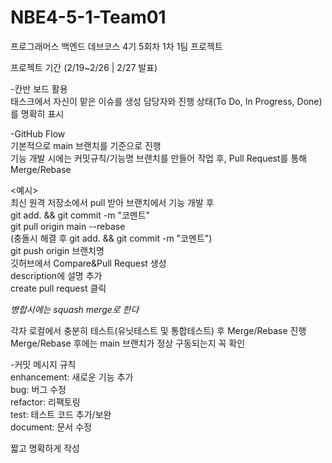 # NBE4-5-1-Team01  
프로그래머스 백엔드 데브코스 4기 5회차 1차 1팀 프로젝트  

프로젝트 기간 (2/19~2/26 | 2/27 발표)

-칸반 보드 활용  
태스크에서 자신이 맡은 이슈를 생성
담당자와 진행 상태(To Do, In Progress, Done)를 명확히 표시

-GitHub Flow  
기본적으로 main 브랜치를 기준으로 진행  
기능 개발 시에는 커밋규칙/기능명 브랜치를 만들어 작업 후, Pull Request를 통해 Merge/Rebase  

<예시>  
최신 원격 저장소에서 pull 받아 브랜치에서 기능 개발 후  
git add. && git commit -m "코멘트"  
git pull origin main --rebase  
(충돌시 해결 후 git add. && git commit -m "코멘트")  
git push origin 브랜치명  
깃허브에서 Compare&Pull Request 생성  
description에 설명 추가  
create pull request 클릭  

*병합시에는 squash merge로 한다*  

각자 로컬에서 충분히 테스트(유닛테스트 및 통합테스트) 후 Merge/Rebase 진행  
Merge/Rebase 후에는 main 브랜치가 정상 구동되는지 꼭 확인  

-커밋 메시지 규칙  
enhancement: 새로운 기능 추가  
bug: 버그 수정  
refactor: 리팩토링  
test: 테스트 코드 추가/보완  
document: 문서 수정  

짧고 명확하게 작성
